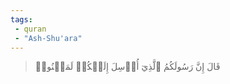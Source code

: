 ```yaml
---
tags: 
 - quran 
 - "Ash-Shu'ara"
---
```


> قَالَ إِنَّ رَسُولَكُمُ ٱلَّذِيٓ أُرۡسِلَ إِلَيۡكُمۡ لَمَجۡنُونٞ
